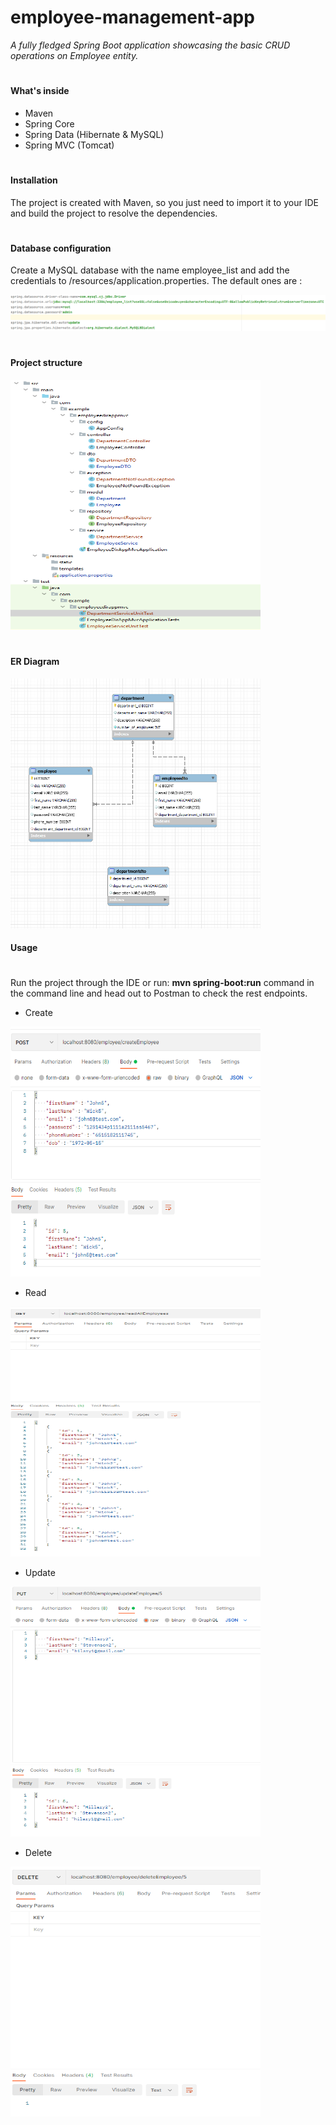 # employee-management-app
_A fully fledged Spring
Boot application showcasing the basic CRUD operations on Employee entity._
#

#### What's inside <br>
* Maven
* Spring Core
* Spring Data (Hibernate & MySQL)
* Spring MVC (Tomcat)
#
#### Installation <br>
The project is created with Maven, so you just need to import it to your IDE and build the project to resolve the dependencies.
#
#### Database configuration <br>

Create a MySQL database with the name employee_list and add the credentials to /resources/application.properties.
The default ones are :
<div />
<img src="jdbc.png"> 
<div />

#

#### Project structure <br>

<img src="projectStructure.png" width="400" height="400" >

#

#### ER Diagram
<div />
<img src="db.png" width="400" height="400" >

#### Usage <br>
#
Run the project through the IDE or run: **mvn spring-boot:run** command in the command line and head out to Postman to check the rest endpoints.


* Create
<img src="createEmployee.png" width="400" height="400"> 

* Read
<img src="getAllEmployees.png" width="400" height="400"> 

* Update
<img src="update.png" width="400" height="400"> 

* Delete
<img src="delete.png" width="400" height="400"> 

